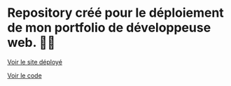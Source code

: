# Repository créé pour le déploiement de mon portfolio de développeuse web. 👩‍💻

[Voir le site déployé ](https://wendybaquedevweb.netlify.app/)

[Voir le code ](https://github.com/wendybaque/Portfolio-vite)


